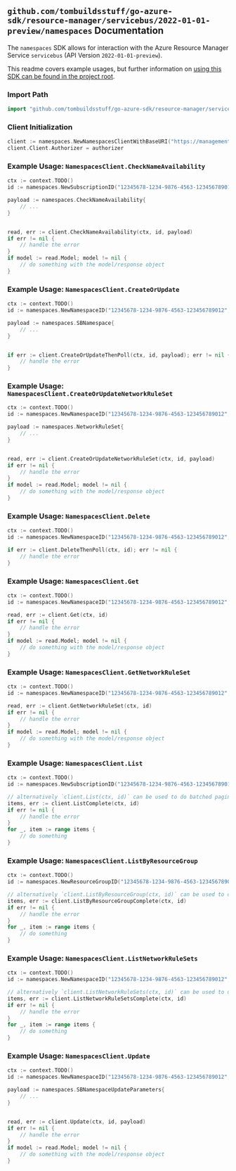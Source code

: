 
## `github.com/tombuildsstuff/go-azure-sdk/resource-manager/servicebus/2022-01-01-preview/namespaces` Documentation

The `namespaces` SDK allows for interaction with the Azure Resource Manager Service `servicebus` (API Version `2022-01-01-preview`).

This readme covers example usages, but further information on [using this SDK can be found in the project root](https://github.com/tombuildsstuff/go-azure-sdk/tree/main/docs).

### Import Path

```go
import "github.com/tombuildsstuff/go-azure-sdk/resource-manager/servicebus/2022-01-01-preview/namespaces"
```


### Client Initialization

```go
client := namespaces.NewNamespacesClientWithBaseURI("https://management.azure.com")
client.Client.Authorizer = authorizer
```


### Example Usage: `NamespacesClient.CheckNameAvailability`

```go
ctx := context.TODO()
id := namespaces.NewSubscriptionID("12345678-1234-9876-4563-123456789012")

payload := namespaces.CheckNameAvailability{
	// ...
}


read, err := client.CheckNameAvailability(ctx, id, payload)
if err != nil {
	// handle the error
}
if model := read.Model; model != nil {
	// do something with the model/response object
}
```


### Example Usage: `NamespacesClient.CreateOrUpdate`

```go
ctx := context.TODO()
id := namespaces.NewNamespaceID("12345678-1234-9876-4563-123456789012", "example-resource-group", "namespaceValue")

payload := namespaces.SBNamespace{
	// ...
}


if err := client.CreateOrUpdateThenPoll(ctx, id, payload); err != nil {
	// handle the error
}
```


### Example Usage: `NamespacesClient.CreateOrUpdateNetworkRuleSet`

```go
ctx := context.TODO()
id := namespaces.NewNamespaceID("12345678-1234-9876-4563-123456789012", "example-resource-group", "namespaceValue")

payload := namespaces.NetworkRuleSet{
	// ...
}


read, err := client.CreateOrUpdateNetworkRuleSet(ctx, id, payload)
if err != nil {
	// handle the error
}
if model := read.Model; model != nil {
	// do something with the model/response object
}
```


### Example Usage: `NamespacesClient.Delete`

```go
ctx := context.TODO()
id := namespaces.NewNamespaceID("12345678-1234-9876-4563-123456789012", "example-resource-group", "namespaceValue")

if err := client.DeleteThenPoll(ctx, id); err != nil {
	// handle the error
}
```


### Example Usage: `NamespacesClient.Get`

```go
ctx := context.TODO()
id := namespaces.NewNamespaceID("12345678-1234-9876-4563-123456789012", "example-resource-group", "namespaceValue")

read, err := client.Get(ctx, id)
if err != nil {
	// handle the error
}
if model := read.Model; model != nil {
	// do something with the model/response object
}
```


### Example Usage: `NamespacesClient.GetNetworkRuleSet`

```go
ctx := context.TODO()
id := namespaces.NewNamespaceID("12345678-1234-9876-4563-123456789012", "example-resource-group", "namespaceValue")

read, err := client.GetNetworkRuleSet(ctx, id)
if err != nil {
	// handle the error
}
if model := read.Model; model != nil {
	// do something with the model/response object
}
```


### Example Usage: `NamespacesClient.List`

```go
ctx := context.TODO()
id := namespaces.NewSubscriptionID("12345678-1234-9876-4563-123456789012")

// alternatively `client.List(ctx, id)` can be used to do batched pagination
items, err := client.ListComplete(ctx, id)
if err != nil {
	// handle the error
}
for _, item := range items {
	// do something
}
```


### Example Usage: `NamespacesClient.ListByResourceGroup`

```go
ctx := context.TODO()
id := namespaces.NewResourceGroupID("12345678-1234-9876-4563-123456789012", "example-resource-group")

// alternatively `client.ListByResourceGroup(ctx, id)` can be used to do batched pagination
items, err := client.ListByResourceGroupComplete(ctx, id)
if err != nil {
	// handle the error
}
for _, item := range items {
	// do something
}
```


### Example Usage: `NamespacesClient.ListNetworkRuleSets`

```go
ctx := context.TODO()
id := namespaces.NewNamespaceID("12345678-1234-9876-4563-123456789012", "example-resource-group", "namespaceValue")

// alternatively `client.ListNetworkRuleSets(ctx, id)` can be used to do batched pagination
items, err := client.ListNetworkRuleSetsComplete(ctx, id)
if err != nil {
	// handle the error
}
for _, item := range items {
	// do something
}
```


### Example Usage: `NamespacesClient.Update`

```go
ctx := context.TODO()
id := namespaces.NewNamespaceID("12345678-1234-9876-4563-123456789012", "example-resource-group", "namespaceValue")

payload := namespaces.SBNamespaceUpdateParameters{
	// ...
}


read, err := client.Update(ctx, id, payload)
if err != nil {
	// handle the error
}
if model := read.Model; model != nil {
	// do something with the model/response object
}
```
